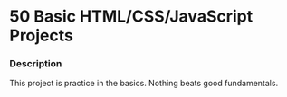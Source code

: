 # 50 Basic HTML/CSS/JavaScript Projects

### Description

This project is practice in the basics. Nothing beats good fundamentals.
